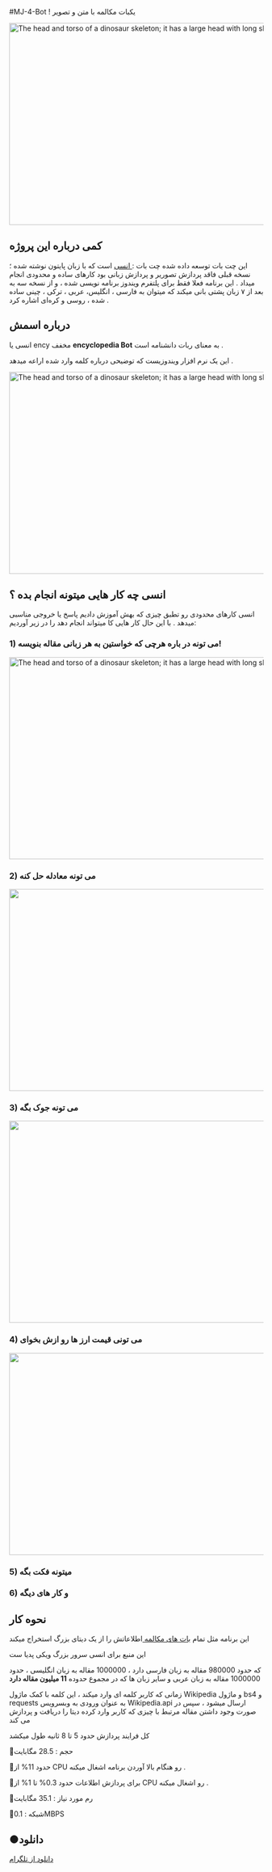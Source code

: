 #MJ-4-Bot
! یکبات مکالمه با متن و تصویر 

<div class="figure">
  <img src="https://biaupload.com/do.php?imgf=org-6007ca5fb0514.png"
       alt="The head and torso of a dinosaur skeleton;
            it has a large head with long sharp teeth"
       width="700"
       title = " بات مکالمه ام جی فایو  " 
       height="400">

<h2>کمی درباره این پروژه</h2>

<p>این چت بات توسعه داده شده چت بات :<a href=https://github.com/magidbarmaky/ency_Bot> انسی</a> است که با زبان پایتون  نوشته شده ؛
نسخه قبلی  فاقد پردازش تصوریر و پردازش زبانی بود کارهای ساده و محدودی انجام میداد . 
این برنامه فعلا فقط برای  پلتفرم ویندوز برنامه نویسی شده ، 
و از نسخه سه به بعد از ۷ زبان پشتی بانی میکند که میتوان به 
فارسی ، انگلیس،  عربی ، ترکی ، چینی ساده شده ، روسی و کره‌ای اشاره کرد .
</p>

<h2>درباره اسمش </h2>
<p> انسی یا ency مخفف <b>encyclopedia Bot</b> به معنای ربات دانشنامه است . </p>
<p> این یک نرم افزار ویندوزیست که توضیحی درباره کلمه وارد شده اراعه میدهد . </p>


<div class="figure">
  <img src="https://www.uplooder.net/img/image/60/8965c1240f5c8ec312af311a525bd509/Screenshot-(95).png"
       alt="The head and torso of a dinosaur skeleton;
            it has a large head with long sharp teeth"
       width="700"
       title = " چت بات انسی  " 
       height="400">

<h2>انسی چه کار هایی میتونه انجام بده ؟  </h2>

<p> انسی کارهای محدودی رو  تطبق چیزی که بهش آموزش دادیم پاسخ یا خروجی مناسبی میدهد . با این حال کار هایی کا میتواند انجام دهد را در زیر آوردیم: </p>

<h3> 1) می تونه در باره هرچی که خواستین به هر زبانی مقاله بنویسه! </h3>

<div class="figure">
  <img src="https://www.uplooder.net/img/image/30/f32fb0fd742400614b4a2b96d5f46854/Screenshot-(103).png"
       alt="The head and torso of a dinosaur skeleton;
            it has a large head with long sharp teeth"
       width="700"
       title = " چت بات انسی  " 
       height="400">



<h3> 2)   می تونه معادله حل کنه </h3>

<div class="figure">
  <img src="https://www.uplooder.net/img/image/88/c412595091002cc764222835ad796130/Screenshot-(104).png"
       alt=""
       width="700"
       title = " چت بات انسی  " 
       height="400">


<h3> 3) می تونه جوک بگه  </h3>

<div class="figure">
  <img src="https://www.uplooder.net/img/image/84/c81206a692e29f39f5387b03a639741d/Screenshot-(102).png"
       alt=""
       width="700"
       title = " چت بات انسی  " 
       height="400">


<h3> 4) می تونی قیمت ارز ها رو ازش بخوای  </h3>

<div class="figure">
  <img src="https://www.uplooder.net/img/image/35/3ca58b6ccf1aa0b60549e5d50f8e1dd4/Screenshot-(101).png"
       alt=""
       width="700"
       title = " چت بات انسی  " 
       height="400">

<h3> 5) میتونه فکت بگه  </h3>
<h3> 6) و کار های دیگه</h3>


<h2>نحوه کار</h2>
<p>این برنامه مثل تمام <a href=https://fa.wikipedia.org/wiki/%DA%86%D8%AA%E2%80%8C%D8%AC%DB%8C%E2%80%8C%D9%BE%DB%8C%E2%80%8C%D8%AA%DB%8C>بات های مکالمه </a> اطلاعاتش را از یک دیتای بزرگ استخراج میکند</a>  </p>
<p>این منبع برای انسی سرور بزرگ ویکی پدیا ست</p>
<p>که حدود 980000 مقاله به زبان فارسی دارد ، 1000000 مقاله به زبان انگلیسی ،  حدود 1000000 مقاله به زبان عربی و سایر زبان ها که  در مجموع حدوده <b>11 میلیون مقاله دارد</b></p>

<p>زمانی که کاربر کلمه ای وارد میکند ، این کلمه با کمک ماژول Wikipedia و ماژول bs4 و requests به عنوان ورودی به وبسرویس Wikipedia.api ارسال میشود ، سپس در صورت  وجود داشتن مقاله مرتبط با چیزی که کاربر وارد کرده دیتا را دریافت و پردازش می کند </p>
<p>کل فرایند پردازش حدود 5 تا 8 ثانیه طول میکشد</p>
<p>                         </p>

💾حجم : 28.5 مگابایت

🔋حدود 11% از CPU رو هنگام بالا آوردن برنامه اشغال میکنه . 

🔋برای پردازش اطلاعات حدود 0.3% تا 1% از CPU رو اشغال میکنه .

📀رم مورد نیاز : 35.1 مگابایت

 📶شبکه : 0.1MBPS

<h2>●دانلود</h2>
<a href="https://t.me/the_developerman/24"> دانلود از تلگرام </a>
